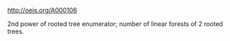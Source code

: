 http://oeis.org/A000106

2nd power of rooted tree enumerator; number of linear forests of 2 rooted trees.

